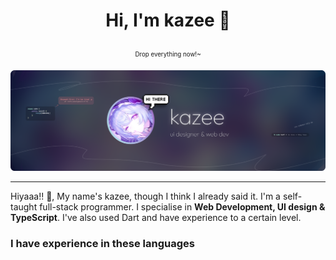 # <p align="center">Hi, I'm kazee 🌸</p>
<p align="center"><sub><sup>Drop everything now!~</sup></sub></p>

![...](https://raw.githubusercontent.com/00kazee/00kazee/refs/heads/main/dokoo.png)

---

Hiyaaa!! 👋, My name's kazee, though I think I already said it. I'm a self-taught full-stack programmer. I specialise in **Web Development, UI design & TypeScript**. I've also used Dart and have experience to a certain level.

### I have experience in these languages
